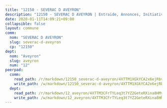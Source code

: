 ```yaml
---
title: "12150 - SEVERAC D AVEYRON"
description: "12150 - SEVERAC D AVEYRON | Entraide, Annonces, Initiatives"
date: 2020-01-11T14:09:21+09:00
collapsible: false
layout: commune
comm:
  nom: "SEVERAC D AVEYRON"
  slug: severac-d-aveyron
  cp: "12150"
dept:
  nom: "Aveyron"
  slug: aveyron
  num: "12"
peerpad:
  comm:
    read_path: /r/markdown/12150_severac-d-aveyron/4XTTM1XGkYCA2x6ejRbvyco5iBxNiADyvjKgkEzgJSR2h4etC
    write_path: /w/markdown/12150_severac-d-aveyron/4XTTM1XGkYCA2x6ejRbvyco5iBxNiADyvjKgkEzgJSR2h4etC-K3TgTeoQ4a8o7ZnHmuGifw4FkAG7pFx557cSHi3xDc1ykMDLV3LsE5tLkqnNktTRhgwGwpceqYbBUhZWTdp2sz1z5R9n7goZxf9X7s2u19ZJJFcX2hTFDqHXBCeqCPyrzB5wRSSQ
  dept:
    read_path: /r/markdown/12_aveyron/4XTTM3CFrTYLeq3t7YZ2GeteRXina8HMy585xLdATaEm28gJq
    write_path: /w/markdown/12_aveyron/4XTTM3CFrTYLeq3t7YZ2GeteRXina8HMy585xLdATaEm28gJq-K3TgUfu3tdsvnJNzfCjLcQBm4uQ83gag77qnaAo9pjUvbpQyfAVAxJdyULKffeJFVcGHHVraYZNVQhiGBeBUKBFLy2Vr8dapgU6tQCmoJQ6dgnoqRGmK9bSxqhW9VArfxRuTPcgV
---
```


